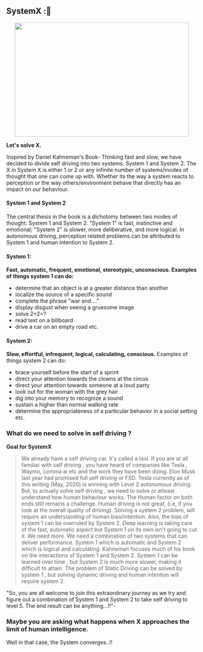##  SystemX ::wrench:

<!-- Alignment options!!!!! -->
<p align="center">
  <img width="460" height="300" src="https://github.com/SystemX-ai/SystemX/blob/master/images/logo.png">
</p>


**Let's solve X.**

Inspired by Daniel Kahneman's Book- Thinking fast and slow, we have decided to divide self driving into two systems. System 1 and System 2. 
The X in System X is either 1 or 2 or any infinite number of systems/modes of thought that one can come up with. Whether its the way a system reacts to perception or the way others/environment behave that directly has an impact on our 
behaviour. 

#### System 1 and System 2

The central thesis in the book is a dichotomy between two modes of thought: System 1 and System 2.
"System 1" is fast, instinctive and emotional; "System 2" is slower, more deliberative, and more logical. In autonomous driving, perception related problems can be attributed to System 1 and human intention to System 2.

#### System 1:
**Fast, automatic, frequent, emotional, stereotypic, unconscious. Examples of things system 1 can do:**
- determine that an object is at a greater distance than another
- localize the source of a specific sound
- complete the phrase "war and ..."
- display disgust when seeing a gruesome image
- solve 2+2=?
- read text on a billboard
- drive a car on an empty road etc.

#### System 2:
**Slow, effortful, infrequent, logical, calculating, conscious.**
Examples of things system 2 can do:
- brace yourself before the start of a sprint
- direct your attention towards the clowns at the circus
- direct your attention towards someone at a loud party
- look out for the woman with the grey hair
- dig into your memory to recognize a sound
- sustain a higher than normal walking rate
- determine the appropriateness of a particular behavior in a social setting etc.

### What do we need to solve in self driving ?

**Goal for SystemX**

> We already have a self driving car. It's called a taxi. If you are at all familiar with self driving , you have heard of companies like Tesla , Waymo, comma ai  etc and the work they have been doing. Elon Musk last year had promised full self driving or FSD. Tesla currently as of this writing (May, 2020) is winning  with Level 2 autonomous driving. But, to actually solve self driving  , we need to solve or atleast understand how human behaviour works. The Human factor on both ends still remains a challenge. 
Human driving is not great, (i.e, if you look at the overall quality of driving). Solving a system 2 problem, will require an understanding of human bias/intention. Also, the bias of system 1 can be overruled by System 2. Deep learning is taking care of the fast, automatic aspect but System 1 on its own isn't going to cut it. We need more. We need a combination of two systems
that can deliver performance. System 1 which is automatic and System 2 which is logical and calculating. Kahneman focuses much of his book on the interactions of System 1 and System 2. System 1 can be learned over time , but System 2 is much more slower, making it difficult to attain. The problem of Static Driving can be solved by system 1 , but solving dynamic driving and human intention will require system 2.

"So, you are all welcome to join this extraordinary journey as we try and figure out a combination of System 1 and System 2 to take self driving to level 5. The end result can be anything...!!"-


### Maybe you are asking what happens when X approaches the limit of human intelligence. 

Well in that case, the System converges..!!
